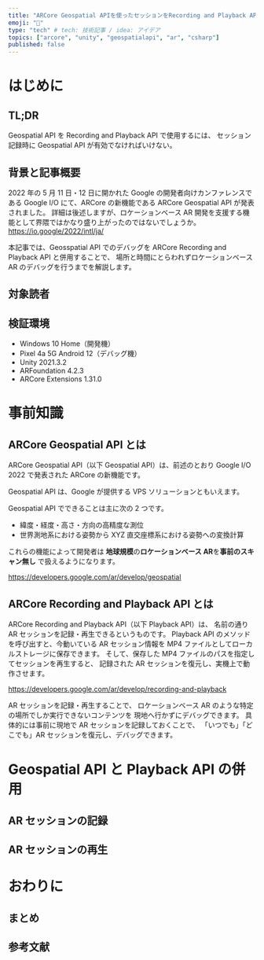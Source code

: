 ```yaml
---
title: "ARCore Geospatial APIを使ったセッションをRecording and Playback APIを使って記録・再生する"
emoji: "🎥"
type: "tech" # tech: 技術記事 / idea: アイデア
topics: ["arcore", "unity", "geospatialapi", "ar", "csharp"]
published: false
---
```


# はじめに

## TL;DR

Geospatial API を Recording and Playback API で使用するには、
セッション記録時に Geospatial API が有効でなければいけない。

## 背景と記事概要

2022 年の 5 月 11 日・12 日に開かれた Google の開発者向けカンファレンスである Google I/O にて、ARCore の新機能である ARCore Geospatial API が発表されました。
詳細は後述しますが、ロケーションベース AR 開発を支援する機能として界隈ではかなり盛り上がったのではないでしょうか。
https://io.google/2022/intl/ja/

本記事では、Geosspatial API でのデバッグを ARCore Recording and Playback API と併用することで、
場所と時間にとらわれずロケーションベース AR のデバッグを行うまでを解説します。

## 対象読者

## 検証環境

- Windows 10 Home（開発機）
- Pixel 4a 5G Android 12（デバッグ機）
- Unity 2021.3.2
- ARFoundation 4.2.3
- ARCore Extensions 1.31.0

# 事前知識

## ARCore Geospatial API とは

ARCore Geospatial API（以下 Geospatial API）は、前述のとおり Google I/O 2022 で発表された ARCore の新機能です。

Geospatial API は、Google が提供する VPS ソリューションともいえます。

Geospatial API でできることは主に次の 2 つです。

- 緯度・経度・高さ・方向の高精度な測位
- 世界測地系における姿勢から XYZ 直交座標系における姿勢への変換計算

これらの機能によって開発者は
**地球規模**の**ロケーションベース AR**を**事前のスキャン無し**
で扱えるようになります。

https://developers.google.com/ar/develop/geospatial

## ARCore Recording and Playback API とは

ARCore Recording and Playback API（以下 Playback API）は、
名前の通り AR セッションを記録・再生できるというものです。
Playback API のメソッドを呼び出すと、今動いている AR セッション情報を
MP4 ファイルとしてローカルストレージに保存できます。
そして、保存した MP4 ファイルのパスを指定してセッションを再生すると、
記録された AR セッションを復元し、実機上で動作させます。

https://developers.google.com/ar/develop/recording-and-playback

AR セッションを記録・再生することで、
ロケーションベース AR のような特定の場所でしか実行できないコンテンツを
現地へ行かずにデバッグできます。
具体的には事前に現地で AR セッションを記録しておくことで、
「いつでも」「どこでも」AR セッションを復元し、デバッグできます。

# Geospatial API と Playback API の併用

## AR セッションの記録

## AR セッションの再生

# おわりに

## まとめ

## 参考文献
